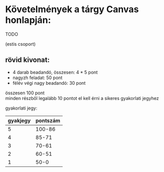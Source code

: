 # Követelmények a tárgy Canvas honlapján:

TODO

(estis csoport)

## rövid kivonat:

- 4 darab beadandó, összesen: 4 * 5 pont
- nagyzh feladat: 50 pont
- félév végi nagy beadandó: 30 pont

összesen 100 pont  
minden részből legalább 10 pontot el kell érni a sikeres gyakorlati jegyhez

gyakorlati jegy:

| gyakjegy  | pontszám |
| ------------- | ------------- |
| 5  | 100-86  |
| 4  | 85-71  |
| 3  | 70-61  |
| 2  | 60-51  |
| 1  | 50-0  |


